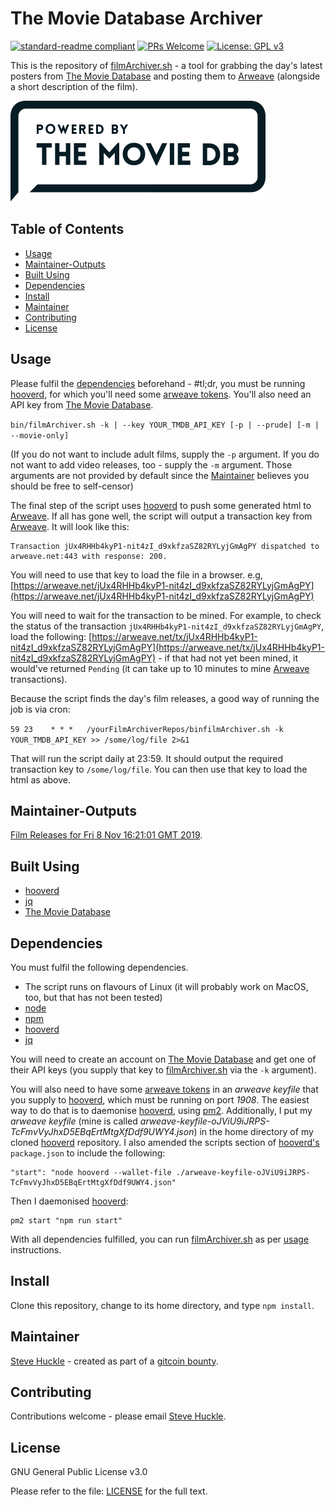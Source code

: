 # The Movie Database Archiver

[![standard-readme compliant](https://img.shields.io/badge/readme%20style-standard-brightgreen.svg?style=flat-square)](https://github.com/RichardLitt/standard-readme)
[![PRs Welcome](https://img.shields.io/badge/PRs-welcome-brightgreen.svg?style=flat-square)](/docs/prs.md) [![License: GPL v3](https://img.shields.io/badge/License-GPL%20v3-blue.svg)](/docs/LICENSE.txt)

This is the repository of [filmArchiver.sh](/bin/filmArchiver.sh) - a tool for grabbing the day's latest posters from [The Movie Database](https://www.themoviedb.org/en) and posting them to [Arweave](https://www.arweave.org) (alongside a short description of the film).

![](/images/tmdb.png)

## Table of Contents

- [Usage](#usage)
- [Maintainer-Outputs](#maintainer-outputs)
- [Built Using](#built-using)  
- [Dependencies](#dependencies)
- [Install](#install)
- [Maintainer](#maintainer)
- [Contributing](#contributing)
- [License](#license)

## Usage

Please fulfil the [dependencies](#dependencies) beforehand - #tl;dr, you must be running [hooverd](https://github.com/samcamwilliams/hooverd), for which you'll need some [arweave tokens](https://tokens.arweave.org/). You'll also need an API key from [The Movie Database](https://www.themoviedb.org).

`bin/filmArchiver.sh -k | --key YOUR_TMDB_API_KEY [-p | --prude] [-m | --movie-only]`

(If you do not want to include adult films, supply the `-p` argument. If you do not want to add video releases, too - supply the `-m` argument. Those arguments are not provided by default since the [Maintainer](#maintainer) believes you should be free to self-censor)

The final step of the script uses [hooverd](https://github.com/samcamwilliams/hooverd) to push some generated html to [Arweave](https://www.arweave.org). If all has gone well, the script will output a transaction key from [Arweave](https://www.arweave.org). It will look like this:

```
Transaction jUx4RHHb4kyP1-nit4zI_d9xkfzaSZ82RYLyjGmAgPY dispatched to arweave.net:443 with response: 200.
```

You will need to use that key to load the file in a browser. e.g, [https://arweave.net/jUx4RHHb4kyP1-nit4zI_d9xkfzaSZ82RYLyjGmAgPY](https://arweave.net/jUx4RHHb4kyP1-nit4zI_d9xkfzaSZ82RYLyjGmAgPY)

You will need to wait for the transaction to be mined. For example, to check the status of the transaction `jUx4RHHb4kyP1-nit4zI_d9xkfzaSZ82RYLyjGmAgPY`, load the following: [https://arweave.net/tx/jUx4RHHb4kyP1-nit4zI_d9xkfzaSZ82RYLyjGmAgPY](https://arweave.net/tx/jUx4RHHb4kyP1-nit4zI_d9xkfzaSZ82RYLyjGmAgPY) - if that had not yet been mined, it would've returned `Pending` (it can take up to 10 minutes to mine [Arweave](https://www.arweave.org) transactions).

Because the script finds the day's film releases, a good way of running the job is via cron:

`59 23    * * *   /yourFilmArchiverRepos/binfilmArchiver.sh -k YOUR_TMDB_API_KEY >> /some/log/file 2>&1`

That will run the script daily at 23:59. It should output the required transaction key to `/some/log/file`. You can then use that key to load the html as above.

## Maintainer-Outputs

[Film Releases for Fri 8 Nov 16:21:01 GMT 2019](https://arweave.net/jUx4RHHb4kyP1-nit4zI_d9xkfzaSZ82RYLyjGmAgPY).

## Built Using

- [hooverd](https://github.com/samcamwilliams/hooverd)
- [jq](https://stedolan.github.io/jq/)
- [The Movie Database](https://www.themoviedb.org)

## Dependencies

You must fulfil the following dependencies.

- The script runs on flavours of Linux (it will probably work on MacOS, too, but that has not been tested)
- [node](https://nodejs.org/en/)
- [npm](https://www.npmjs.com/)
- [hooverd](https://github.com/samcamwilliams/hooverd)
- [jq](https://stedolan.github.io/jq/)

You will need to create an account on [The Movie Database](https://www.themoviedb.org) and get one of their API keys (you supply that key to [filmArchiver.sh](/bin/filmArchiver.sh) via the `-k` argument).

You will also need to have some [arweave tokens](https://tokens.arweave.org/) in an _arweave keyfile_ that you supply to [hooverd](https://github.com/samcamwilliams/hooverd), which must be running on port _1908_. The easiest way to do that is to daemonise [hooverd](https://github.com/samcamwilliams/hooverd), using [pm2](https://github.com/Unitech/pm2). Additionally, I put my _arweave keyfile_ (mine is called _arweave-keyfile-oJViU9iJRPS-TcFmvVyJhxD5EBqErtMtgXfDdf9UWY4.json_) in the home directory of my cloned [hooverd](https://github.com/samcamwilliams/hooverd) repository. I also amended the scripts section of [hooverd's](https://github.com/samcamwilliams/hooverd) `package.json` to include the following:

```
"start": "node hooverd --wallet-file ./arweave-keyfile-oJViU9iJRPS-TcFmvVyJhxD5EBqErtMtgXfDdf9UWY4.json"
```

Then I daemonised [hooverd](https://github.com/samcamwilliams/hooverd):

```
pm2 start "npm run start"
```

With all dependencies fulfilled, you can run [filmArchiver.sh](/bin/filmArchiver.sh) as per [usage](#usage) instructions.

## Install

Clone this repository, change to its home directory, and type `npm install`.

## Maintainer

[Steve Huckle](https://glowkeeper.github.io/) - created as part of a [gitcoin bounty](https://gitcoin.co/issue/ArweaveTeam/Bounties/15/3647).

## Contributing

Contributions welcome - please email [Steve Huckle](https://glowkeeper.github.io/).

## License

GNU General Public License v3.0

Please refer to the file: [LICENSE](/docs/LICENSE.txt) for the full text.
